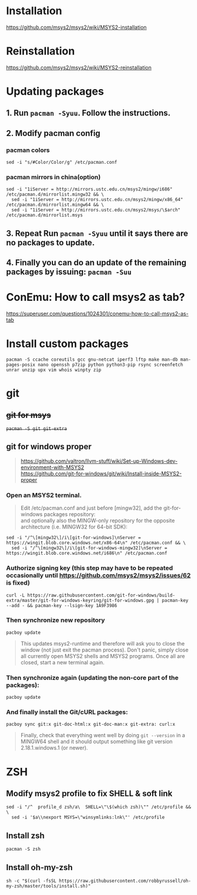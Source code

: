 # Installation
https://github.com/msys2/msys2/wiki/MSYS2-installation

# Reinstallation
https://github.com/msys2/msys2/wiki/MSYS2-reinstallation

# Updating packages
## 1. Run `pacman -Syuu`. Follow the instructions. 
## 2. Modify pacman config
### pacman colors
`sed -i "s/#Color/Color/g" /etc/pacman.conf`

### pacman mirrors in china(option)
```
sed -i "1iServer = http://mirrors.ustc.edu.cn/msys2/mingw/i686" /etc/pacman.d/mirrorlist.mingw32 && \
  sed -i "1iServer = http://mirrors.ustc.edu.cn/msys2/mingw/x86_64" /etc/pacman.d/mirrorlist.mingw64 && \
  sed -i "1iServer = http://mirrors.ustc.edu.cn/msys2/msys/\$arch" /etc/pacman.d/mirrorlist.msys
```

## 3. Repeat Run `pacman -Syuu` until it says there are no packages to update.
## 4. Finally you can do an update of the remaining packages by issuing: `pacman -Suu`

# ConEmu: How to call msys2 as tab?
https://superuser.com/questions/1024301/conemu-how-to-call-msys2-as-tab

# Install custom packages
`pacman -S ccache coreutils gcc gnu-netcat iperf3 lftp make man-db man-pages-posix nano openssh p7zip python python3-pip rsync screenfetch unrar unzip upx vim whois winpty zip`

# git
## ~~git for msys~~
~~`pacman -S git git-extra`~~

## git for windows proper
> https://github.com/valtron/llvm-stuff/wiki/Set-up-Windows-dev-environment-with-MSYS2  
> https://github.com/git-for-windows/git/wiki/Install-inside-MSYS2-proper

### Open an MSYS2 terminal.
> Edit /etc/pacman.conf and just before [mingw32], add the git-for-windows packages repository:  
> and optionally also the MINGW-only repository for the opposite architecture (i.e. MINGW32 for 64-bit SDK):
```
sed -i "/^\[mingw32\]/i\[git-for-windows]\nServer = https://wingit.blob.core.windows.net/x86-64\n" /etc/pacman.conf && \
  sed -i "/^\[mingw32\]/i\[git-for-windows-mingw32]\nServer = https://wingit.blob.core.windows.net/i686\n" /etc/pacman.conf
```

### Authorize signing key (this step may have to be repeated occasionally until https://github.com/msys2/msys2/issues/62 is fixed)
```
curl -L https://raw.githubusercontent.com/git-for-windows/build-extra/master/git-for-windows-keyring/git-for-windows.gpg | pacman-key --add - && pacman-key --lsign-key 1A9F3986
```

### Then synchronize new repository
`pacboy update`

> This updates msys2-runtime and therefore will ask you to close the window (not just exit the pacman process). Don't panic, simply close all currently open MSYS2 shells and MSYS2 programs. Once all are closed, start a new terminal again.

### Then synchronize again (updating the non-core part of the packages):
`pacboy update`

### And finally install the Git/cURL packages:
`pacboy sync git:x git-doc-html:x git-doc-man:x git-extra: curl:x`

> Finally, check that everything went well by doing `git --version` in a MINGW64 shell and it should output something like git version 2.18.1.windows.1 (or newer).

# ZSH
## Modify msys2 profile to fix SHELL & soft link
```
sed -i "/^  profile_d zsh/a\  SHELL=\"\$(which zsh)\"" /etc/profile && \
  sed -i '$a\\nexport MSYS=\"winsymlinks:lnk\"' /etc/profile
```

## Install zsh
`pacman -S zsh`

## Install oh-my-zsh
`sh -c "$(curl -fsSL https://raw.githubusercontent.com/robbyrussell/oh-my-zsh/master/tools/install.sh)"`
